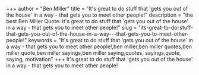 +++
author = "Ben Miller"
title = "It's great to do stuff that 'gets you out of the house' in a way - that gets you to meet other people!"
description = "the best Ben Miller Quote: It's great to do stuff that 'gets you out of the house' in a way - that gets you to meet other people!"
slug = "its-great-to-do-stuff-that-gets-you-out-of-the-house-in-a-way---that-gets-you-to-meet-other-people!"
keywords = "It's great to do stuff that 'gets you out of the house' in a way - that gets you to meet other people!,ben miller,ben miller quotes,ben miller quote,ben miller sayings,ben miller saying,quotes, sayings,quote, saying, motivation"
+++
It's great to do stuff that 'gets you out of the house' in a way - that gets you to meet other people!
